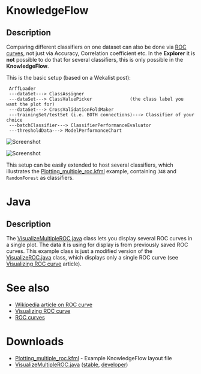 # KnowledgeFlow
## Description 
Comparing different classifiers on one dataset can also be done via [ROC curves](roc_curves.md), not just via Accuracy, Correlation coefficient etc. In the **Explorer** it is **not** possible to do that for several classifiers, this is only possible in the **KnowledgeFlow**.

This is the basic setup (based on a Wekalist post):

```
 ArffLoader 
 ---dataSet---> ClassAssigner 
 ---dataSet---> ClassValuePicker              (the class label you want the plot for)
 ---dataSet---> CrossValidationFoldMaker 
 ---trainingSet/testSet (i.e. BOTH connections)---> Classifier of your choice 
 ---batchClassifier---> ClassifierPerformanceEvaluator 
 ---thresholdData---> ModelPerformanceChart
```

![Screenshot](img/Knowledgeflow_breast-cancer_roc-curve_setup.jpg)

![Screenshot](img/Knowledgeflow_breast-cancer_roc-curve.jpg)

This setup can be easily extended to host several classifiers, which illustrates the [Plotting_multiple_roc.kfml](files/Plotting_multiple_roc.kfml) example, containing `J48` and `RandomForest` as classifiers.

# Java
## Description
The [VisualizeMultipleROC.java](files/VisualizeMultipleROC.java) class lets you display several ROC curves in a single plot. The data it is using for display is from previously saved ROC curves. This example class is just a modified version of the [VisualizeROC.java](files/VisualizeROC.java) class, which displays only a single ROC curve (see [Visualizing ROC curve](visualization/visualizing_roc_curve.md) article).

# See also
* [Wikipedia article on ROC curve](http://en.wikipedia.org/wiki/ROC_Curve)
* [Visualizing ROC curve](visualization/visualizing_roc_curve.md)
* [ROC curves](roc_curves.md)

# Downloads
* [Plotting_multiple_roc.kfml](files/Plotting_multiple_roc.kfml) - Example KnowledgeFlow layout file
* [VisualizeMultipleROC.java](files/VisualizeMultipleROC.java) ([stable](https://git.cms.waikato.ac.nz/weka/weka/-/tree/stable-3-8/wekaexamples/src/main/java/wekaexamples/gui/visualize/VisualizeMultipleROC.java), [developer](https://git.cms.waikato.ac.nz/weka/weka/-/tree/main/trunk/wekaexamples/src/main/java/wekaexamples/gui/visualize/VisualizeMultipleROC.java))

